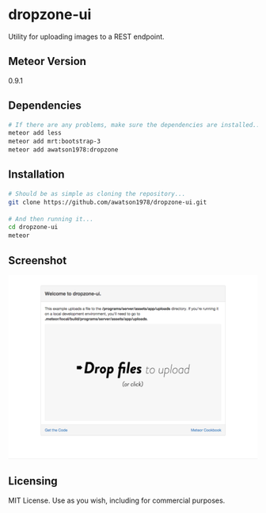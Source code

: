 dropzone-ui
===================

Utility for uploading images to a REST endpoint.

Meteor Version
------------------------
0.9.1


Dependencies
------------------------
````sh
# If there are any problems, make sure the dependencies are installed...
meteor add less
meteor add mrt:bootstrap-3
meteor add awatson1978:dropzone
````

Installation
------------------------

````sh
# Should be as simple as cloning the repository...  
git clone https://github.com/awatson1978/dropzone-ui.git

# And then running it...
cd dropzone-ui
meteor
````

Screenshot
------------------------
![DropzoneUI](https://raw.githubusercontent.com/awatson1978/dropzone-ui/master/dropzone-ui-screenshot.png?token=675910__eyJzY29wZSI6IlJhd0Jsb2I6YXdhdHNvbjE5NzgvZHJvcHpvbmUtdWkvbWFzdGVyL2Ryb3B6b25lLXVpLXNjcmVlbnNob3QucG5nIiwiZXhwaXJlcyI6MTQxMTI0MzcxN30%3D--bf4a140a3a625f620d1fc13dc678bb4c0c11112d)


Licensing
------------------------

MIT License. Use as you wish, including for commercial purposes.
